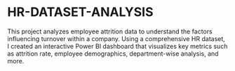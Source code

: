 # HR-DATASET-ANALYSIS
This project analyzes employee attrition data to understand the factors influencing turnover within a company. Using a comprehensive HR dataset, I created an interactive Power BI dashboard that visualizes key metrics such as attrition rate, employee demographics, department-wise analysis, and more.
